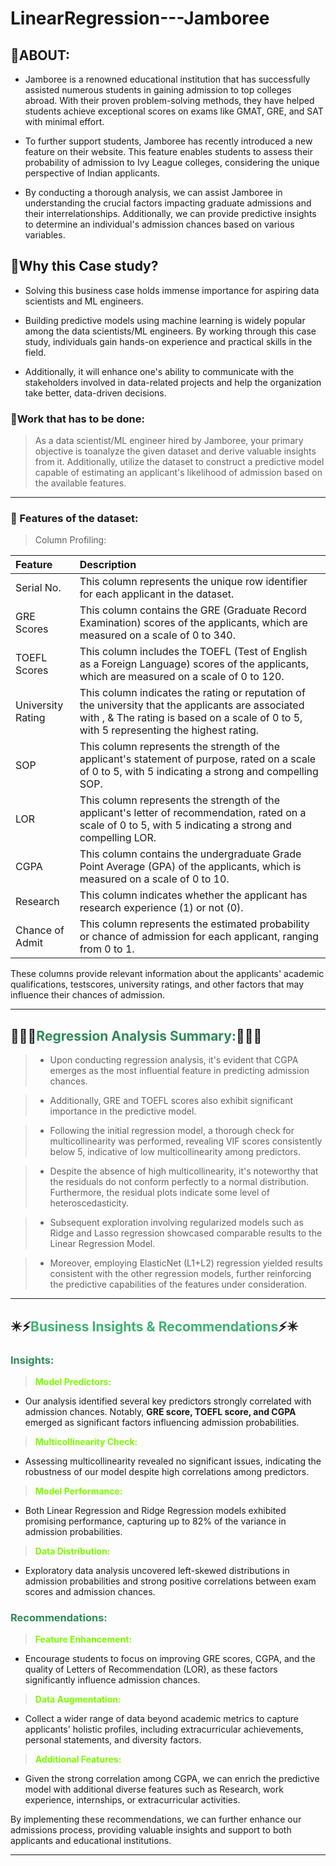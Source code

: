 # LinearRegression---Jamboree

## 🔹ABOUT:

* Jamboree is a renowned educational institution that has successfully assisted numerous students in gaining admission to top colleges abroad. With their proven problem-solving methods, they have helped students achieve exceptional scores on exams like GMAT, GRE, and SAT with minimal effort.

* To further support students, Jamboree has recently introduced a new feature on their website. This feature enables students to assess their probability of admission to Ivy League colleges, considering the unique perspective of Indian applicants.

* By conducting a thorough analysis, we can assist Jamboree in understanding the crucial factors impacting graduate admissions and their interrelationships. Additionally, we can provide predictive insights to determine an individual's admission chances based on various variables.


## 🔹Why this Case study?

* Solving this business case holds immense importance for aspiring data scientists and ML engineers.

* Building predictive models using machine learning is widely popular among the data scientists/ML engineers. By working through this case study, individuals gain hands-on experience and practical skills in the field.

* Additionally, it will enhance one's ability to communicate with the stakeholders involved in data-related projects and help the organization take better, data-driven decisions.


### 🤞Work that has to be done:

> As a data scientist/ML engineer hired by Jamboree, your primary objective is toanalyze the given dataset and derive valuable insights from it. Additionally, utilize the dataset to construct a predictive model capable of estimating an applicant's likelihood of admission based on the available features.

----

### 📃 Features of the dataset:

> Column Profiling:

| Feature | Description |
|:--------|:------------|
|Serial No.| This column represents the unique row identifier for each applicant in the dataset.|
|GRE Scores| This column contains the GRE (Graduate Record Examination) scores of the applicants, which are measured on a scale of 0 to 340.|
|TOEFL Scores| This column includes the TOEFL (Test of English as a Foreign Language) scores of the applicants, which are measured on a scale of 0 to 120.|
|University Rating| This column indicates the rating or reputation of the university that the applicants are associated with , & The rating is based on a scale of 0 to 5, with 5 representing the highest rating.|
|SOP|This column represents the strength of the applicant's statement of purpose, rated on a scale of 0 to 5, with 5 indicating a strong and compelling SOP.|
|LOR| This column represents the strength of the applicant's letter of recommendation, rated on a scale of 0 to 5, with 5 indicating a strong and compelling LOR.|
|CGPA| This column contains the undergraduate Grade Point Average (GPA) of the applicants, which is measured on a scale of 0 to 10.|
|Research| This column indicates whether the applicant has research experience (1) or not (0).|
|Chance of Admit| This column represents the estimated probability or chance of admission for each applicant, ranging from 0 to 1.|


These columns provide relevant information about the applicants' academic qualifications, testscores, university ratings, and other factors that may influence their chances of admission.

---

## 🤔💭📣<span style="color:seagreen"><strong>Regression Analysis Summary:</strong></span>📣💭🤔

> * Upon conducting regression analysis, it's evident that CGPA emerges as the most influential feature in predicting admission chances.

> * Additionally, GRE and TOEFL scores also exhibit significant importance in the predictive model.

> * Following the initial regression model, a thorough check for multicollinearity was performed, revealing VIF scores consistently below 5, indicative of low multicollinearity among predictors.

> * Despite the absence of high multicollinearity, it's noteworthy that the residuals do not conform perfectly to a normal distribution. Furthermore, the residual plots indicate some level of heteroscedasticity.

> * Subsequent exploration involving regularized models such as Ridge and Lasso regression showcased comparable results to the Linear Regression Model.

> * Moreover, employing ElasticNet (L1+L2) regression yielded results consistent with the other regression models, further reinforcing the predictive capabilities of the features under consideration.


---

## ✴️⚡<span style="color:mediumseagreen"><strong>Business Insights & Recommendations</strong></span>⚡✴️

### <span style="color:seagreen"><strong>Insights:</strong></span>

> <span style="color:lawngreen"><strong>Model Predictors:</strong></span>   
- Our analysis identified several key predictors strongly correlated with admission chances. Notably, **GRE score, TOEFL score, and CGPA** emerged as significant factors influencing admission probabilities.

> <span style="color:lawngreen"><strong>Multicollinearity Check:</strong></span>  
- Assessing multicollinearity revealed no significant issues, indicating the robustness of our model despite high correlations among predictors.

> <span style="color:lawngreen"><strong>Model Performance:</strong></span> 
- Both Linear Regression and Ridge Regression models exhibited promising performance, capturing up to 82% of the variance in admission probabilities.

> <span style="color:lawngreen"><strong>Data Distribution:</strong></span> 
- Exploratory data analysis uncovered left-skewed distributions in admission probabilities and strong positive correlations between exam scores and admission chances.


### <span style="color:seagreen"><strong>Recommendations:</strong></span>

> <span style="color:lawngreen"><strong>Feature Enhancement:</strong></span> 
- Encourage students to focus on improving GRE scores, CGPA, and the quality of Letters of Recommendation (LOR), as these factors significantly influence admission chances.

> <span style="color:lawngreen"><strong>Data Augmentation:</strong></span> 
- Collect a wider range of data beyond academic metrics to capture applicants' holistic profiles, including extracurricular achievements, personal statements, and diversity factors.


> <span style="color:lawngreen"><strong>Additional Features:</strong></span> 
- Given the strong correlation among CGPA, we can enrich the predictive model with additional diverse features such as Research, work experience, internships, or extracurricular activities.


By implementing these recommendations, we can further enhance our admissions process, providing valuable insights and support to both applicants and educational institutions.

-----
